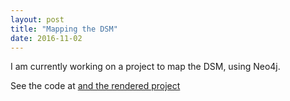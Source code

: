 ```yaml
---
layout: post
title: "Mapping the DSM"
date: 2016-11-02
---
```


I am currently working on a project to map the DSM, using Neo4j. <br> 

See the code at <a href="https://gist.github.com/jenifer-dodd/1dc0f84243c8af699ac78883d6a89ce2" title="my Github"> and the rendered project <a href="http://suellenstringer-hye.github.io/graphgist/?1dc0f84243c8af699ac78883d6a89ce2" title="here.">


